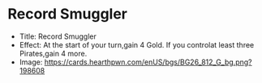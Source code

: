 # Record Smuggler
- Title:  Record Smuggler
- Effect:  At the start of your turn,gain 4 Gold. If you controlat least three Pirates,gain 4 more.
- Image:  https://cards.hearthpwn.com/enUS/bgs/BG26_812_G_bg.png?198608
